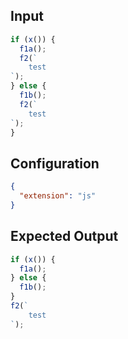 
## Input
```javascript input
if (x()) {
  f1a();
  f2(`
    test
`);
} else {
  f1b();
  f2(`
    test
`);
}
```

## Configuration
```json configuration
{
  "extension": "js"
}
```

## Expected Output
```javascript expected output
if (x()) {
  f1a();
} else {
  f1b();
}
f2(`
    test
`);
```
